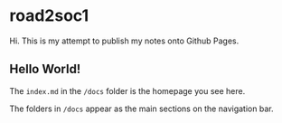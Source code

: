 # road2soc1

Hi. This is my attempt to publish my notes onto Github Pages.

## Hello World!

The `index.md` in the `/docs` folder is the homepage you see here.

The folders in `/docs` appear as the main sections on the navigation bar.